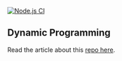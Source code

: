 [![Node.js CI](https://github.com/rupeshtiwari/coding-examples-dynamicprogramming/actions/workflows/main.yaml/badge.svg?branch=main)](https://github.com/rupeshtiwari/coding-examples-dynamicprogramming/actions/workflows/main.yaml)

## Dynamic Programming

Read the article about this [repo here](http://www.rupeshtiwari.com/coding-examples-dynamicprogramming/).